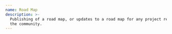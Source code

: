 ```yaml
---
name: Road Map
description: >-
  Publishing of a road map, or updates to a road map for any project relevant to
  the community.
---
```

